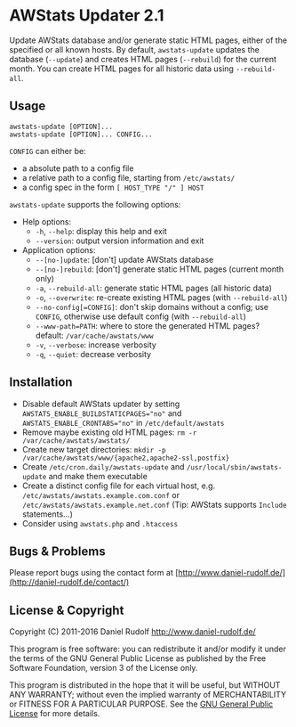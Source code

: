 AWStats Updater 2.1
===================

Update AWStats database and/or generate static HTML pages, either of the specified or all known hosts. By default, ```awstats-update``` updates the database (```--update```) and creates HTML pages (```--rebuild```) for the current month. You can create HTML pages for all historic data using ```--rebuild-all```.

Usage
-----
```shell
awstats-update [OPTION]...
awstats-update [OPTION]... CONFIG...
```
```CONFIG``` can either be:
* a absolute path to a config file
* a relative path to a config file, starting from ```/etc/awstats/```
* a config spec in the form ```[ HOST_TYPE "/" ] HOST```

```awstats-update``` supports the following options:
* Help options:
  * ```-h```, ```--help```: display this help and exit
  * ```--version```: output version information and exit
* Application options:
  * ```--[no-]update```: [don't] update AWStats database
  * ```--[no-]rebuild```: [don't] generate static HTML pages (current month only)
  * ```-a```, ```--rebuild-all```: generate static HTML pages (all historic data)
  * ```-o```, ```--overwrite```: re-create existing HTML pages (with ```--rebuild-all```)
  * ```--no-config[=CONFIG]```: don't skip domains without a config; use ```CONFIG```, otherwise use default config (with ```--rebuild-all```)
  * ```--www-path=PATH```: where to store the generated HTML pages? default: ```/var/cache/awstats/www```
  * ```-v```, ```--verbose```: increase verbosity
  * ```-q```, ```--quiet```: decrease verbosity

Installation
------------
* Disable default AWStats updater by setting ```AWSTATS_ENABLE_BUILDSTATICPAGES="no"``` and ```AWSTATS_ENABLE_CRONTABS="no"``` in ```/etc/default/awstats```
* Remove maybe existing old HTML pages: ```rm -r /var/cache/awstats/awstats/```
* Create new target directories: ```mkdir -p /var/cache/awstats/www/{apache2,apache2-ssl,postfix}```
* Create ```/etc/cron.daily/awstats-update``` and ```/usr/local/sbin/awstats-update``` and make them executable
* Create a distinct config file for each virtual host, e.g. ```/etc/awstats/awstats.example.com.conf``` or ```/etc/awstats/awstats.example.net.conf``` (Tip: AWStats supports ```Include``` statements...)
* Consider using ```awstats.php``` and ```.htaccess```

Bugs & Problems
---------------
Please report bugs using the contact form at [http://www.daniel-rudolf.de/](http://daniel-rudolf.de/contact/)

License & Copyright
-------------------
Copyright (C) 2011-2016  Daniel Rudolf <http://www.daniel-rudolf.de/>

This program is free software: you can redistribute it and/or modify it under the terms of the GNU General Public License as published by the Free Software Foundation, version 3 of the License only.

This program is distributed in the hope that it will be useful, but WITHOUT ANY WARRANTY; without even the implied warranty of MERCHANTABILITY or FITNESS FOR A PARTICULAR PURPOSE.  See the [GNU General Public License](https://www.gnu.org/licenses/gpl-3.0) for more details.